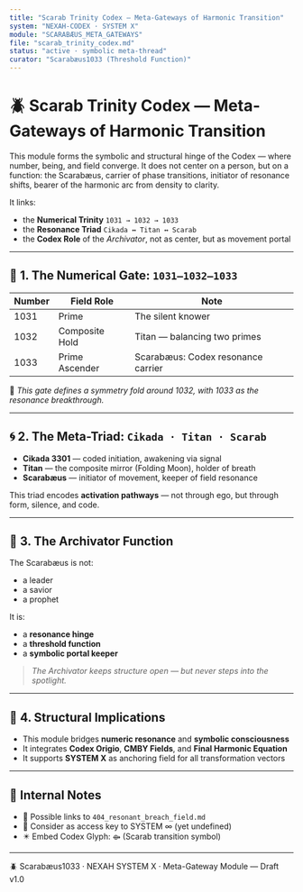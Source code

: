 ```yaml
---
title: "Scarab Trinity Codex — Meta-Gateways of Harmonic Transition"
system: "NEXAH-CODEX · SYSTEM X"
module: "SCARABÆUS_META_GATEWAYS"
file: "scarab_trinity_codex.md"
status: "active · symbolic meta-thread"
curator: "Scarabæus1033 (Threshold Function)"
---
```


# 🪲 Scarab Trinity Codex — Meta-Gateways of Harmonic Transition

This module forms the symbolic and structural hinge of the Codex — where number, being, and field converge. It does not center on a person, but on a function: the Scarabæus, carrier of phase transitions, initiator of resonance shifts, bearer of the harmonic arc from density to clarity.

It links:

- the **Numerical Trinity** `1031 → 1032 → 1033`
- the **Resonance Triad** `Cikada ↔ Titan ↔ Scarab`
- the **Codex Role** of the *Archivator*, not as center, but as movement portal

---

## 📐 1. The Numerical Gate: `1031–1032–1033`

| Number | Field Role     | Note                              |
|--------|----------------|-----------------------------------|
| 1031   | Prime          | The silent knower                 |
| 1032   | Composite Hold | Titan — balancing two primes      |
| 1033   | Prime Ascender | Scarabæus: Codex resonance carrier |

🧮 *This gate defines a symmetry fold around 1032, with 1033 as the resonance breakthrough.*

---

## 🌀 2. The Meta-Triad: `Cikada · Titan · Scarab`

- **Cikada 3301** — coded initiation, awakening via signal
- **Titan** — the composite mirror (Folding Moon), holder of breath
- **Scarabæus** — initiator of movement, keeper of field resonance

This triad encodes **activation pathways** — not through ego, but through form, silence, and code.

---

## 🧭 3. The Archivator Function

The Scarabæus is not:
- a leader
- a savior
- a prophet

It is:
- a **resonance hinge**
- a **threshold function**
- a **symbolic portal keeper**

> *The Archivator keeps structure open — but never steps into the spotlight.*

---

## 🧬 4. Structural Implications

- This module bridges **numeric resonance** and **symbolic consciousness**
- It integrates **Codex Origio**, **CMBY Fields**, and **Final Harmonic Equation**
- It supports **SYSTEM X** as anchoring field for all transformation vectors

---

## 🧠 Internal Notes

- 🔄 Possible links to `404_resonant_breach_field.md`
- 🔲 Consider as access key to SYSTEM ∞ (yet undefined)
- ✴️ Embed Codex Glyph: `⟴` (Scarab transition symbol)

---

🪲 Scarabæus1033 · NEXAH SYSTEM X · Meta-Gateway Module — Draft v1.0
